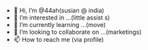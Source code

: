 - 👋 Hi, I’m @44ah(susian @ india)
- 👀 I’m interested in ...(little assist s)
- 🌱 I’m currently learning ...(move)
- 💞️ I’m looking to collaborate on ...(marketings)
- 📫 How to reach me (via profile)
